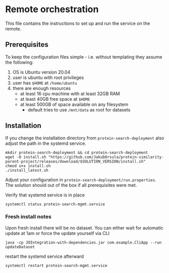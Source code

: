# Remote orchestration

This file contains the instructions to set up and run the service on the remote.

## Prerequisites

To keep the configuration files simple - i.e. without templating they assume the following:
1. OS is Ubuntu version 20.04
2. user is ubuntu with root privileges
3. user has `$HOME` at `/home/ubuntu`
4. there are enough resources
    + at least 16 cpu machine with at least 32GB  RAM
    + at least 40GB free space at `$HOME`
    + at least 500GB of space available on any filesystem
      + default tries to use `/mnt/data` as root for datasets

## Installation

If you change the installation directory from `protein-search-deployment`
also adjust the path in the systemd service.

```shell
mkdir protein-search-deployment && cd protein-search-deployment
wget -O install.sh "https://github.com/JakubOrsula/protein-similarity-parent-project/releases/download/$SOLUTION_VERSION/install.sh"
chmod u+x install.sh
./install_latest.sh
```

Adjust your configuration in `protein-search-deployment/run.properties`.
The solution should out of the box if all prerequisites were met.

Verify that systemd service is in place
```shell
systemctl status protein-search-mgmt.service
```

### Fresh install notes

Upon fresh install there will be no dataset. You can either wait for automatic update at 1am
or force the update yourself via CLI

```shell
java -cp JOIntegration-with-dependencies.jar com.example.CliApp --run updateDataset
```

restart the systemd service afterward

```shell
systemctl restart protein-search-mgmt.service
```

